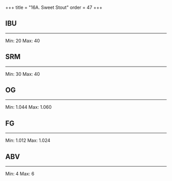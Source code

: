 +++
title = "16A. Sweet Stout"
order = 47
+++
## IBU
******
Min: 20
Max: 40
## SRM
******
Min: 30
Max: 40
## OG
******
Min: 1.044
Max: 1.060
## FG
******
Min: 1.012
Max: 1.024
## ABV
******
Min: 4
Max: 6
